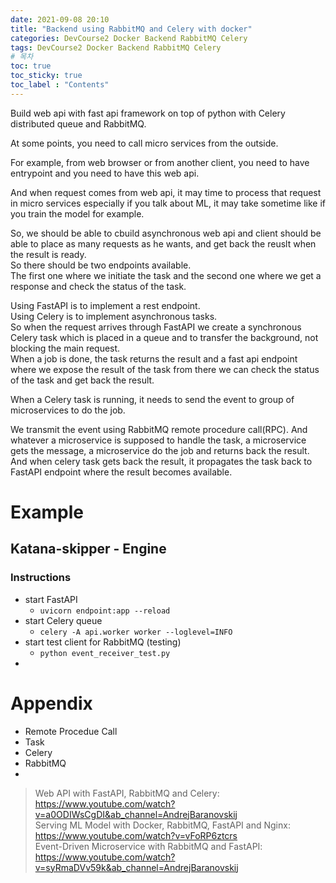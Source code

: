 ```yaml
---
date: 2021-09-08 20:10
title: "Backend using RabbitMQ and Celery with docker"
categories: DevCourse2 Docker Backend RabbitMQ Celery
tags: DevCourse2 Docker Backend RabbitMQ Celery
# 목차
toc: true  
toc_sticky: true 
toc_label : "Contents"
---
```


Build web api with fast api framework on top of python with Celery distributed queue and RabbitMQ.  

At some points, you need to call micro services from the outside.    

For example, from web browser or from another client, you need to have entrypoint and you need to have this web api.  

And when request comes from web api, it may time to process that request in micro services especially if you talk about ML, it may take sometime like if you train the model for example.   

So, we should be able to cbuild asynchronous web api and client should be able to place as many requests as he wants, and get back the reuslt when the result is ready.  
So there should be two endpoints available.  
The first one where we initiate the task and the second one where we get a response and check the status of the task.  

Using FastAPI is to implement a rest endpoint.  
Using Celery is to implement asynchronous tasks.  
So when the request arrives through FastAPI we create a synchronous Celery task which is placed in a queue and to transfer the background, not blocking the main request.  
When a job is done, the task returns the result and a fast api endpoint where we expose the result of the task from there we can check the status of the task and get back the result.  

When a Celery task is running, it needs to send the event to group of microservices to do the job.  

We transmit the event using RabbitMQ remote procedure call(RPC).
And  whatever a microservice is supposed to handle the task, a microservice gets the message, a microservice do the job and returns back the result.  
And when celery task gets back the result, it propagates the task back to FastAPI endpoint where the result becomes available.

# Example
## Katana-skipper - Engine
### Instructions
- start FastAPI
  - `uvicorn endpoint:app --reload`
- start Celery queue
  - `celery -A api.worker worker --loglevel=INFO`
- start test client for RabbitMQ (testing)
  - `python event_receiver_test.py`
- 



# Appendix
- Remote Procedue Call
- Task
- Celery
- RabbitMQ
- 

> Web API with FastAPI, RabbitMQ and Celery: <https://www.youtube.com/watch?v=a0ODIWsCgDI&ab_channel=AndrejBaranovskij>  
> Serving ML Model with Docker, RabbitMQ, FastAPI and Nginx: <https://www.youtube.com/watch?v=vFoRP6ztcrs>  
> Event-Driven Microservice with RabbitMQ and FastAPI: <https://www.youtube.com/watch?v=syRmaDVv59k&ab_channel=AndrejBaranovskij>